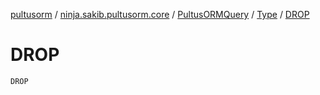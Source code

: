 [pultusorm](../../../index.md) / [ninja.sakib.pultusorm.core](../../index.md) / [PultusORMQuery](../index.md) / [Type](index.md) / [DROP](.)

# DROP

`DROP`
